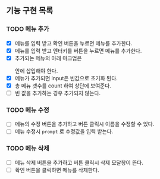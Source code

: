 
## 기능 구현 목록
### TODO 메뉴 추가
- [X] 메뉴를 입력 받고 확인 버튼을 누르면 메뉴를 추가한다.
- [X] 메뉴를 입력 받고 엔터키를 버튼을 누르면 메뉴를 추가한다.
- [X] 추가되는 메뉴의 아래 마크업은 <ul id="espresso-menu-list" class="mt-3 pl-0"></ul> 안에 삽입해야 한다.
- [X] 메뉴가 추가되면 input은 빈값으로 초기화 된다.
- [X] 총 메뉴 갯수를 count 하여 상단에 보여준다.
- [ ] 빈 값을 추가하는 경우 추가되지 않는다.

### TODO 메뉴 수정
- [ ] 메뉴의 수정 버튼을 추가하고 버튼 클릭시 이름을 수정할 수 있다.
- [ ] 메뉴 수정시 `prompt` 로 수정값을 입력 받는다.

### TODO 메뉴 삭제
- [ ] 메뉴 삭제 버튼을 추가하고 버튼 클릭시 삭제 모달창이 뜬다.
- [ ] 확인 버튼을 클릭하면 메뉴를 삭제한다.